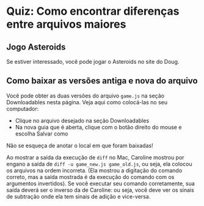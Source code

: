 # Quiz: Como encontrar diferenças entre arquivos maiores
## Jogo Asteroids
Se estiver interessado, você pode jogar o Asteroids no site do Doug.

## Como baixar as versões antiga e nova do arquivo
Você pode obter as duas versões do arquivo ```game.js``` na seção Downloadables nesta página. Veja aqui como colocá-las no seu computador:

- Clique no arquivo desejado na seção Downloadables
- Na nova guia que é aberta, clique com o botão direito do mouse e escolha Salvar como

Não se esqueça de anotar o local em que foram baixadas!

Ao mostrar a saída da execução de ```diff``` no Mac, Caroline mostrou por engano a saída de ```diff -u game_new.js game_old.js```, ou seja, ela colocou os arquivos na ordem incorreta. (Ela mostrou a digitação do comando correto, mas a saída mostrada é da execução do comando com os argumentos invertidos). Se você executar seu comando corretamente, sua saída deverá ser o inverso da de Caroline: ou seja, você deve ver os sinais de subtração onde ela tem sinais de adição e vice-versa.